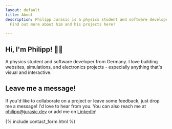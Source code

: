 ```yaml
---
layout: default
title: About
description: Philipp Jurasic is a physics student and software developer from Germany.
  Find out more about him and his projects here!

---
```

## Hi, I'm Philipp! <span class="waveHand">👋🏻</span>

A physics student and software developer from Germany. I love building websites, simulations, and electronics projects - especially anything that's visual and interactive. 

## Leave me a message!

If you'd like to collaborate on a project or leave some feedback, just drop me a message! I'd love to hear from you. You can also reach me at [philipp@jurasic.dev](mailto:philipp@jurasic.dev "Contact Mail") or add me on [LinkedIn](https://www.linkedin.com/in/philipp-jurasic)!

{% include contact_form.html %}
